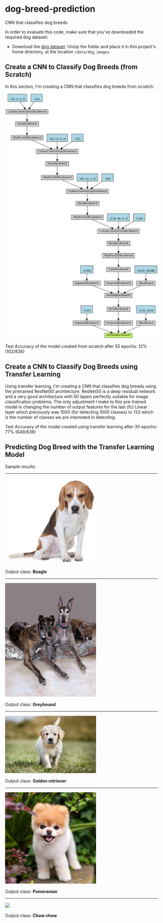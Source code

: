 # dog-breed-prediction
CNN that classifies dog breeds 

In order to evaluate this code, make sure that you've downloaded the required dog dataset:
* Download the [dog dataset](https://s3-us-west-1.amazonaws.com/udacity-aind/dog-project/dogImages.zip).  Unzip the folder and place it in this project's home directory, at the location `/data/dog_images`. 

## Create a CNN to Classify Dog Breeds (from Scratch)

In this section, I'm creating a CNN that classifies dog breeds from scratch:

<img src="images/from_sratch.png"> 

Test Accuracy of the model created from scratch after 55 epochs: 12% (102/836)

## Create a CNN to Classify Dog Breeds using Transfer Learning

Using transfer learning, I'm creating a CNN that classifies dog breeds using the pretrained ResNet50 architecture. 
ResNet50 is a deep residual network and a very good architecture with 50 layers perfectly suitable for image classification problems. The only adjustment I make to this pre-trained model is changing the number of output features for the last (fc) Linear layer which previously was 1000 (for detecting 1000 classes) to 133 which is the number of classes we are interested in detecting.

Test Accuracy of the model created using transfer learning after 30 epochs: 77% (649/836)

## Predicting Dog Breed with the Transfer Learning Model
Sample results:
_____________________________________________________________________________________________
<img src='images/Beagle_01182.jpg' width="300"> 

Output class: **Beagle** 
_____________________________________________________________________________________________

<img src='images/Greyhound_05562.jpg' width="300"> 

Output class: **Greyhound** 
_____________________________________________________________________________________________

<img src='images/dog1.jpg' width="300"> 

Output class: **Golden retriever**  
_____________________________________________________________________________________________

<img src='images/dog2.jpg' width="300"> 

Output class: **Pomeranian** 
_____________________________________________________________________________________________

<img src='images/dog3.jpg' width="300"> 

Output class: **Chow chow** 
